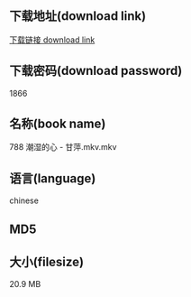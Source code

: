 ## 下载地址(download link)
[下载链接 download link](https://voluble-croquembouche-d321dc.netlify.app/?s=788+%E6%BD%AE%E6%B9%BF%E7%9A%84%E5%BF%83+-+%E7%94%98%E8%90%8D.mkv)

## 下载密码(download password)
1866

## 名称(book name)
788 潮湿的心 - 甘萍.mkv.mkv

## 语言(language)
chinese

## MD5


## 大小(filesize)
20.9 MB
